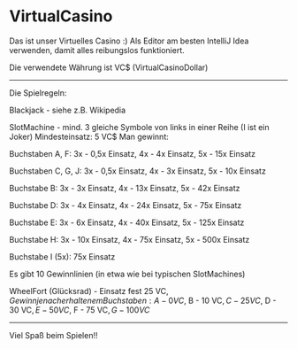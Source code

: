 # VirtualCasino
Das ist unser Virtuelles Casino :)
Als Editor am besten IntelliJ Idea verwenden, damit alles reibungslos funktioniert.

Die verwendete Währung ist VC$ (VirtualCasinoDollar)

--------------------

Die Spielregeln:

Blackjack - siehe z.B. Wikipedia

SlotMachine - mind. 3 gleiche Symbole von links in einer Reihe (I ist ein Joker)
  Mindesteinsatz: 5 VC$
  Man gewinnt:
  
  Buchstaben A, F:
    3x - 0,5x Einsatz,
    4x - 4x Einsatz,
    5x - 15x Einsatz
    
  Buchstaben C, G, J:
    3x - 0,5x Einsatz,
    4x - 3x Einsatz,
    5x - 10x Einsatz
    
  Buchstabe B:
    3x - 3x Einsatz,
    4x - 13x Einsatz,
    5x - 42x Einsatz
    
  Buchstabe D:
    3x - 4x Einsatz,
    4x - 24x Einsatz,
    5x - 75x Einsatz
    
  Buchstabe E:
    3x - 6x Einsatz,
    4x - 40x Einsatz,
    5x - 125x Einsatz
    
  Buchstabe H:
    3x - 10x Einsatz,
    4x - 75x Einsatz,
    5x - 500x Einsatz
    
  Buchstabe I (5x): 75x Einsatz
  
  Es gibt 10 Gewinnlinien (in etwa wie bei typischen SlotMachines)
  
WheelFort (Glücksrad) - Einsatz fest 25 VC$, Gewinn je nach erhaltenem Buchstaben:
  A - 0 VC$,
  B - 10 VC$,
  C - 25 VC$,
  D - 30 VC$,
  E - 50 VC$,
  F - 75 VC$,
  G - 100 VC$
  
  --------------------
  
  Viel Spaß beim Spielen!!
